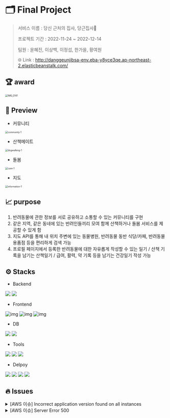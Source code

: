 # 🗂 Final Project

> 서비스 이름 : 당신 근처의 집사, 당근집사🐾
>
> 프로젝트 기간 : 2022-11-24 ~ 2022-12-14
>
> 팀원 : 윤혜진, 이상백, 이정섭, 한가을, 황여원
>
> 🌐 Link : http://danggeunjibsa-env.eba-y8yce3qe.ap-northeast-2.elasticbeanstalk.com/



## 🏆 award

<img src="readme.assets/IMG_0141-1196370.jpg" alt="IMG_0141" style="zoom:50%;" />



## 🫧 Preview

- 커뮤니티

<img src="readme.assets/community-1-1171759.gif" alt="community-1" style="zoom:50%;" />

- 산책메이트

<img src="readme.assets/dogwalking-1.gif" alt="dogwalking-1" style="zoom:50%;" />

- 돌봄

<img src="readme.assets/care-1.gif" alt="care-1" style="zoom:50%;" />

- 지도

<img src="readme.assets/information-1.gif" alt="information-1" style="zoom:50%;" />



## 📈 purpose

1. 반려동물에 관한 정보를 서로 공유하고 소통할 수 있는 커뮤니티를 구현
2. 같은 지역, 같은 동네에 있는 반려인들끼리 모여 함께 산책하거나 돌봄 서비스를 제공할 수 있게 함
3. 지도 API를 통해 내 위치 주변에 있는 동물병원, 반려동물 동반 식당/카페, 반려동물 용품점 등을 편리하게 검색 가능
4. 프로필 페이지에서 등록한 반려동물에 대한 자유롭게 작성할 수 있는 일기 / 산책 기록을 남기는 산책일기 / 급여, 활력, 약 기록 등을 남기는 건강일기 작성 가능



## ⚙️ Stacks

- Backend

<img src="https://img.shields.io/badge/Django-092E20?style=flat-square&logo=Django&logoColor=ffffff"/> <img src="https://img.shields.io/badge/Python-3776AB?stype=flat-square&logo=Python&logoColor=white">

- Frontend

![img](https://img.shields.io/badge/HTML5-E34F26?style=flat-square&logo=HTML5&logoColor=ffffff) ![img](https://img.shields.io/badge/CSS3-1572B6?style=flat-square&logo=CSS3&logoColor=ffffff) ![img](https://img.shields.io/badge/Javascript-F7DF1E?style=flat-square&logo=Javascript&logoColor=black) 

- DB

<img src="https://img.shields.io/badge/SQLite-003B57?stype=flat-square&logo=SQLite&logoColor=white"> <img src="https://img.shields.io/badge/PostgreSQL-4169E1?style=flat-square&logo=PostgreSQL&logoColor=ffffff"/>  

- Tools

<img src="https://img.shields.io/badge/Visual Studio Code-007ACC?style=flat-square&logo=Visual Studio Code&logoColor=ffffff"/> <img src="https://img.shields.io/badge/Git-F05032?style=flat-square&logo=Git&logoColor=ffffff"/> <img src="https://img.shields.io/badge/GitHub-181717?style=flat-square&logo=GitHub&logoColor=ffffff"/>  

- Delpoy

<img src="https://img.shields.io/badge/Amazon AWS-232F3E?style=flat-square&logo=Amazon AWS&logoColor=ffffff"/> <img src="https://img.shields.io/badge/Amazon S3-569A31?style=flat-square&logo=Amazon S3&logoColor=ffffff"/> <img src="https://img.shields.io/badge/Amazon RDS-527FFF?style=flat-square&logo=Amazon RDS&logoColor=ffffff"/> <img src="https://img.shields.io/badge/GitHub Actions-2088FF?style=flat-square&logo=GitHub Actions&logoColor=ffffff"/>


## 🔥 Issues

<details>
  <summary>[AWS 이슈] Incorrect application version found on all instances</summary>
  <div markdown="1">
    <br>❌ 에러 사항<br>
    aws 배포시 애플리케이션 버전에 다르다는 에러 메시지가 나오면서 배포 적용이 되지 않음.<br><br>
  </div>
  <div markdown="1"> 
    💡 해결 방법<br>
		`.ebextensions` 폴더 안에 `django.config` 파일 외에 다른 config 파일이 있어서 오류가 발생.<br>
    해당 config 파일은 이미지 업로드 용량을 바꾸기 위해 넣은 파일이었는데 `.platform/nginx/conf.d` 폴더에 cofn 파일 생성 후 내용을 옮기고 삭제 함.<br>
    이후 정상적으로 배포 적용됨.
  </div>
</details>

<details>
  <summary>[AWS 이슈] Server Error 500</summary>
  <div markdown="1">
    <br>❌ 에러 사항<br>
    배포 후 특정 페이지에서만 server error 500 에러가 발생.<br><br>
  </div>
  <div markdown="1"> 
    💡 해결 방법<br>
		DB 테이블이 제대로 생성되지 않아서 발생한 에러.<br>
    기존에 있던 DB를 삭제하고 처음부터 다시 DB를 생성하니 페이지 및 기능들이 정상적으로 작동 됨.
  </div>
</details>
